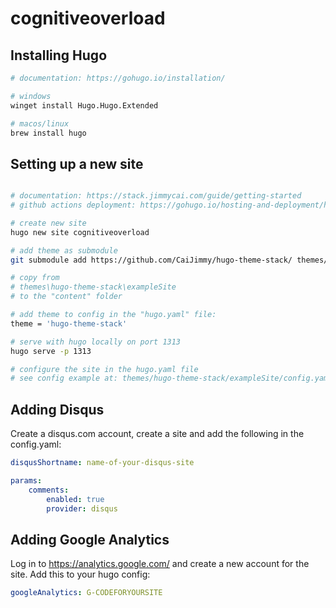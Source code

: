 # cognitiveoverload

## Installing Hugo

```bash
# documentation: https://gohugo.io/installation/

# windows
winget install Hugo.Hugo.Extended

# macos/linux
brew install hugo
```

## Setting up a new site

```bash

# documentation: https://stack.jimmycai.com/guide/getting-started
# github actions deployment: https://gohugo.io/hosting-and-deployment/hosting-on-github/

# create new site
hugo new site cognitiveoverload

# add theme as submodule
git submodule add https://github.com/CaiJimmy/hugo-theme-stack/ themes/hugo-theme-stack

# copy from 
# themes\hugo-theme-stack\exampleSite
# to the "content" folder

# add theme to config in the "hugo.yaml" file:
theme = 'hugo-theme-stack'

# serve with hugo locally on port 1313
hugo serve -p 1313

# configure the site in the hugo.yaml file
# see config example at: themes/hugo-theme-stack/exampleSite/config.yaml

```

## Adding Disqus

Create a disqus.com account, create a site and add the following in the config.yaml:

```yaml
disqusShortname: name-of-your-disqus-site

params:
    comments:
        enabled: true
        provider: disqus
```

## Adding Google Analytics

Log in to https://analytics.google.com/ and create a new account for the site.
Add this to your hugo config:

```yaml
googleAnalytics: G-CODEFORYOURSITE
```